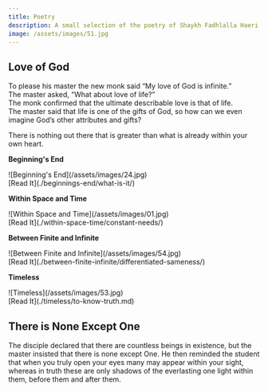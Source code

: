 ```yaml
---
title: Poetry
description: A small selection of the poetry of Shaykh Fadhlalla Haeri.
image: /assets/images/51.jpg
---
```


## Love of God

To please his master the new monk said “My love of God is infinite.” <br/>
The master asked, “What about love of life?” <br/>
The monk confirmed that the ultimate describable love is that of life. <br/>
The master said that life is one of the gifts of God, so how can we even imagine God’s other attributes and gifts?

<div class="callout">
There is nothing out there that is greater than what is already within your own heart.
</div>

<div markdown="1" class="card poetry sidebar center gemoji center-content">

**Beginning's End**

<div markdown="2" class="book-image">
![Beginning's End](/assets/images/24.jpg)
</div>

<div markdown="3" class="book-link">
[Read It](./beginnings-end/what-is-it/)
</div>

</div>

<div markdown="1" class="card poetry sidebar center gemoji center-content">

**Within Space and Time**

<div markdown="2" class="book-image">
![Within Space and Time](/assets/images/01.jpg)
</div>

<div markdown="3" class="book-link">
[Read It](./within-space-time/constant-needs/)
</div>

</div>

<div markdown="1" class="card poetry sidebar center gemoji center-content">

**Between Finite and Infinite**

<div markdown="2" class="book-image">
![Between Finite and Infinite](/assets/images/54.jpg)
</div>

<div markdown="3" class="book-link">
[Read It](./between-finite-infinite/differentiated-sameness/)
</div>

</div>

<div markdown="1" class="card poetry sidebar center gemoji center-content">

**Timeless**

<div markdown="2" class="book-image">
![Timeless](/assets/images/53.jpg)
</div>

<div markdown="3" class="book-link">
[Read It](./timeless/to-know-truth.md)
</div>

</div>

<div markdown="1" class="clear"></div>

## There is None Except One

The disciple declared that there are countless beings in existence, but the master insisted that there is none except One. He then reminded the student that when you truly open your eyes many may appear within your sight, whereas in truth these are only shadows of the everlasting one light within them, before them and after them.